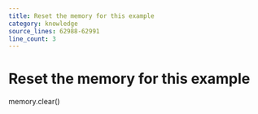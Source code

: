 ```yaml
---
title: Reset the memory for this example
category: knowledge
source_lines: 62988-62991
line_count: 3
---
```


# Reset the memory for this example
memory.clear()

